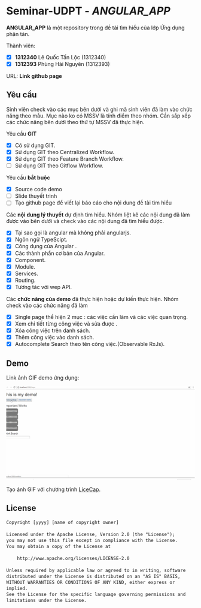# Seminar-UDPT - *ANGULAR_APP*

**ANGULAR_APP** là một repository trong đề tài tìm hiểu của lớp Ứng dụng phân tán.

Thành viên:
* [x] **1312340** Lê Quốc Tấn Lộc (1312340)
* [x] **1312393** Phùng Hải Nguyên  (1312393)

URL: **Link github page**

## Yêu cầu

Sinh viên check vào các mục bên dưới và ghi mã sinh viên đã làm vào chức năng theo mẫu. Mục nào ko có MSSV là tính điểm theo nhóm. Cần sắp xếp các chức năng bên dưới theo thứ tự MSSV đã thực hiện.

Yêu cầu **GIT**
* [x] Có sử dụng GIT.
* [x] Sử dụng GIT theo Centralized Workflow.
* [x] Sử dụng GIT theo Feature Branch Workflow.
* [ ] Sử dụng GIT theo Gitflow Workflow.

Yêu cầu **bắt buộc**
* [x] Source code demo
* [ ] Slide thuyết trình
* [ ] Tạo github page để viết lại báo cáo cho nội dung đề tài tìm hiểu

Các **nội dung lý thuyết** dự định tìm hiểu. Nhóm liệt kê các nội dung đã làm được vào bên dưới và check vào các nội dung đã tìm hiểu được.
* [x] Tại sao gọi là angular  mà không phải angularjs.
* [x] Ngôn ngữ TypeScipt.
* [x] Công dụng của Angular .
* [x] Các thành phần cơ bản của Angular.
* [x] Component.
* [x] Module.
* [x] Services.
* [x] Routing.
* [x] Tương tác với wep API.

Các **chức năng của demo** đã thực hiện hoặc dự kiến thực hiện. Nhóm check vào các chức năng đã làm
* [x] Single page thể hiện 2 mục : các việc cần làm và các việc quan trọng.
* [x] Xem chi tiết từng công việc và sửa được .
* [x] Xóa công việc trên danh sách.
* [x] Thêm công việc vào danh sách.
* [x] Autocomplete Search theo tên công việc.(Observable  RxJs).

## Demo

Link ảnh GIF demo ứng dụng:

![Video Walkthrough](demo.gif)

Tạo ảnh GIF với chương trình [LiceCap](http://www.cockos.com/licecap/).


## License

    Copyright [yyyy] [name of copyright owner]

    Licensed under the Apache License, Version 2.0 (the "License");
    you may not use this file except in compliance with the License.
    You may obtain a copy of the License at

        http://www.apache.org/licenses/LICENSE-2.0

    Unless required by applicable law or agreed to in writing, software
    distributed under the License is distributed on an "AS IS" BASIS,
    WITHOUT WARRANTIES OR CONDITIONS OF ANY KIND, either express or implied.
    See the License for the specific language governing permissions and
    limitations under the License.

